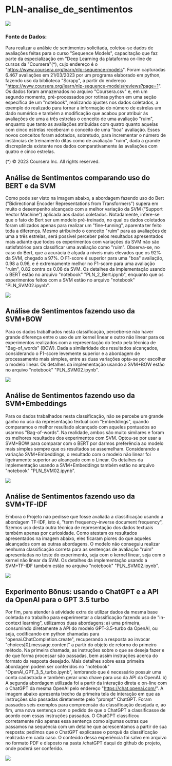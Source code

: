 # PLN-analise_de_sentimentos

![](/img/Enunciado-do-Projeto.png)

### Fonte de Dados: 
Para realizar a análsie de sentimentos solicitada, coletou-se dados de avaliações feitas para o curso "Sequence Models", capacitação que faz parte da especialização em "Deep Learning da plataforma on-line de cursos da "Coursera"(*), cujo endereço é o "https://www.coursera.org/learn/nlp-sequence-models". Foram capturadas 6.467 avaliações em 21/03/2023 por um programa elaborado em python, fazendo uso da biblioteca "Scrapy", a partir do endereço "https://www.coursera.org/learn/nlp-sequence-models/reviews?page=1". 
Os dados foram armazenados no arquivo "Coursera.csv" e, em um segundo momento, pré-processados por rotinas python em uma seção específica de um "notebook", realizando ajustes nos dados coletados, a exemplo do realizado para tornar a informação do número de estrelas um dado numérico e também a modificação que acabou por atribuir às avaliações de uma a três estrelas o conceito de uma avaliação "ruim", enquanto que tanto as avaliações atribuídas com quatro quanto aquelas com cinco estrelas receberam o conceito  de uma "boa" avaliação. Esses novos conceitos foram adotados, sobretudo, para incrementar o número de instâncias de treinamento ditas como de avaliação "ruim", dada a grande discrepância existente nos dados comparativamente às avaliações com quatro e cinco estrelas.

(*) © 2023 Coursera Inc. All rights reserved.

## Análise de Sentimentos comparando uso do BERT e da SVM

Como pode ser visto na imagem abaixo, a abordagem fazendo uso do Bert ("Bidirectional Encoder Representations from Transformers") supera em muito o desempenho alcançado com a melhor variação da SVM (“Support Vector Machine”) aplicada aos dados coletados. Notadamente, infere-se que o fato do Bert ser um modelo pré-treinado, no qual os dados coletados foram utilizados apenas para realizar um "fine-tunning", aparenta ter feito toda a diferença. Mesmo atribuindo o conceito "ruim" para as avaliações de uma a três estrelas, será possível perceber pelos resultados apresentados mais adiante que todos os experimentos com variações da SVM não são satisfatórios para classificar uma avaliação como "ruim". Observa-se, no caso do Bert, que a acurácia é alçada a níveis mais elevados que os 92% da SVM, chegado a 97%. O F1-score é superior  para uma "boa" avaliação, 0.98 a 0.96, e é extremamente melhor no F1-score para uma avaliação "ruim", 0.82 contra os 0.08 da SVM. Os detalhes da implementação usando o BERT estão no arquivo "notebook" "PLN_2_Bert.ipynb", enquanto que os experimentos feitos com a SVM estão no arquivo "notebook" "PLN_SVM02.ipynb".

![](/img/BERTxSVM-bow-linear.png)


## Análise de Sentimentos fazendo uso da SVM+BOW
Para os dados trabalhados nesta classificação, percebe-se não haver grande diferença entre o uso de um kernel linear e outro não linear para os experimentos realizados com a representação do texto pela técnica de "Bag-of_words" (BOW). Dada a similaridade dos resultados alcançados, considerando o F1-score levemente superior e a abordagem de processamento mais simples, entre as duas variações opta-se por escolher o modelo linear. Os detalhes da implementação usando a SVM+BOW estão no arquivo "notebook" "PLN_SVM02.ipynb".

![](/img/SVM-BOW.png)


## Análise de Sentimentos fazendo uso da SVM+Embeddings
Para os dados trabalhados nesta classificação, não se percebe um grande ganho no uso da representação textual com "Embeddings", quando comparamos o melhor resultado alcançado com aqueles pontuados ao usarmos "Bag-of-words". Na realidade, ambos são muito similares e foram os melhores resultados dos experimentos com SVM. Optou-se por usar a SVM+BOW para comparar com o BERT por darmos preferência ao modelo mais simples sempre que os resultados se assemelham. Considerando a variação SVM+Embeddings, o resultado com o modelo não linear foi ligeiramente superior ao alcançado com o Linear. Os detalhes da implementação usando a SVM+Embeddings também estão no arquivo "notebook" "PLN_SVM02.ipynb".

![](/img/SVM-Embeddings.png)


## Análise de Sentimentos fazendo uso da SVM+TF-IDF
Embora o Projeto não pedisse que fosse avaliada a classificação usando a abordagem TF-IDF, isto é, "term frequency–inverse document frequency", fizemos uso desta outra técnica de representação dos dados textuais também apenas por curiosidade. Como atestam os resultados apresentados na imagem abaixo, eles ficaram piores do que aqueles alcançados com as outras abordagens. O modelo não conseguiu realizar nenhuma classificação correta para as sentenças de avaliação "ruim" apresentadas no teste do experimento, seja com o kernel linear, seja com o kernel não linear da SVM. Os detalhes da implementação usando a SVM+TF-IDF também estão no arquivo "notebook" "PLN_SVM02.ipynb".

![](/img/SVM-TF-IDF.png)


## Experimento Bônus: usando o ChatGPT e a API da OpenAI para o GPT 3.5 turbo
Por fim, para atender à atividade extra de utilizar dados da mesma base coletada no trabalho para experimentar a classificação fazendo uso de "in-context learning", utilizamos duas abordagens: 
a) uma primeira, consumindo diretamente a API do modelo GPT-3.5-turbo da OpenAI, ou seja, codificando em python chamadas para "openai.ChatCompletion.create", recuperando a resposta ao invocar "choices[0].message.content" a partir do objeto de retorno do primeiro método. Na primeira chamada, as instruções sobre o que se deseja fazer e de que forma processar são passadas, bem assim instruções acerca do formato da resposta desejado. Mais detalhes sobre essa primeira abordagem podem ser conferidos no "notebook" "OpenAI_GPT_3_5_turbo.ipynb", lembrando que é necessário possuir uma conta cadastrada e também gerar uma chave para uso da API da OpenAI. 
b) A segunda abordagem utilizada foi a partir da interação direta e on-line com o ChatGPT da mesma OpenAI pelo endereço "https://chat.openai.com/". A imagem abaixo apresenta trecho da primeira tela de interação em que as instruções são passadas diretamente pelo "prompt" ChatGPT. Foram passados seis exemplos para compreensão da classificação desejada e, ao fim, uma nova sentença com o pedido de que o ChatGPT a classificasse de acordo com essas instruções passadas. O ChatGPT classificou corretamente não apenas essa sentença como algumas outras que passamos na sequência com um detalhe que acrescentamos a partir de sua resposta: pedimos que o ChatGPT explicasse o porquê da classificação realizada em cada caso. O conteúdo dessa experiência foi salvo em arquivo no formato PDF e disposto na pasta /chatGPT daqui do github do projeto, onde poderá ser conferido.

![](/img/ChatGPT.png)
